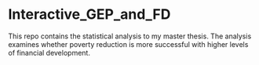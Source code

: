 # Interactive_GEP_and_FD
This repo contains the statistical analysis to my master thesis. The analysis examines whether poverty reduction is more successful with higher levels of financial development.
